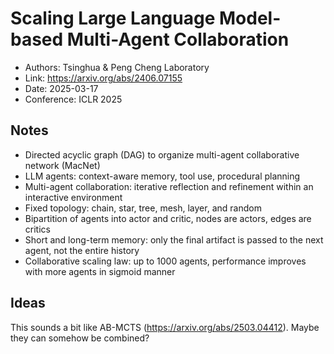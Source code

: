 # Scaling Large Language Model-based Multi-Agent Collaboration

* Authors: Tsinghua & Peng Cheng Laboratory
* Link: https://arxiv.org/abs/2406.07155
* Date: 2025-03-17
* Conference: ICLR 2025

## Notes

* Directed acyclic graph (DAG) to organize multi-agent collaborative network (MacNet)
* LLM agents: context-aware memory, tool use, procedural planning
* Multi-agent collaboration: iterative reflection and refinement within an interactive environment
* Fixed topology: chain, star, tree, mesh, layer, and random
* Bipartition of agents into actor and critic, nodes are actors, edges are critics
* Short and long-term memory: only the final artifact is passed to the next agent, not the entire history
* Collaborative scaling law: up to 1000 agents, performance improves with more agents in sigmoid manner

## Ideas

This sounds a bit like AB-MCTS (https://arxiv.org/abs/2503.04412). Maybe they can somehow be combined?
